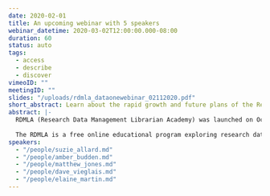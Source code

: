 ```yaml
---
date: 2020-02-01
title: An upcoming webinar with 5 speakers
webinar_datetime: 2020-03-02T12:00:00.000-08:00
duration: 60
status: auto
tags: 
  - access
  - describe
  - discover
vimeoID: ""
meetingID: ""
slides: "/uploads/rdmla_dataonewebinar_02112020.pdf"
short_abstract: Learn about the rapid growth and future plans of the Research Data Management Librarian Academy, a free online educational program exploring research data management best practices.
abstract: |-
  RDMLA (Research Data Management Librarian Academy) was launched on October 7, 2019. Today, close to five months post the official launch, there are more than 2100 active students from 115 countries around the world. In this talk, we will describe the development process of RDMLA and discuss our future collaborations and partnerships.
  
  The RDMLA is a free online educational program exploring research data management best practices. Developed by a team of librarians and LIS faculty members who want to share their extensive knowledge/skills and promote research data services, the RDMLA consists of eight units that can be taken individually, or as a complete program. All units are available globally and can be accessed online via the Canvas learning management system. RDMLA is open to librarians, information professionals, and other professionals who work in a research-intensive environment throughout the world. On Feb 5, 2020, in partnership with Simmons School of Library and Information Science (SLIS), RDMLA launched a Continuing Education (CE) optional component, for a nominal fee.
speakers:
  - "/people/suzie_allard.md"
  - "/people/amber_budden.md"
  - "/people/matthew_jones.md"
  - "/people/dave_vieglais.md"
  - "/people/elaine_martin.md"
---
```

